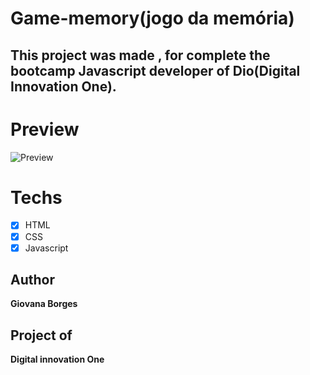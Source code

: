 # Game-memory(jogo da memória)

## This project was made , for complete the bootcamp Javascript developer of Dio(Digital Innovation One).

# Preview 
<img src="img/.gif.gif" alt="Preview ">


# Techs
* [x] HTML
* [x] CSS
* [x] Javascript

## Author 
 **Giovana Borges**

## Project of 
 **Digital innovation One**

